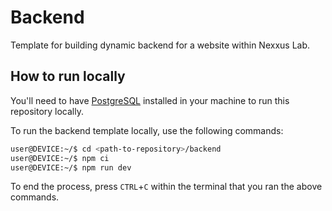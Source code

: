 # Backend

Template for building dynamic backend for a website within Nexxus Lab.

## How to run locally

You'll need to have [PostgreSQL](https://www.geeksforgeeks.org/install-postgresql-on-linux/) installed in your machine to run this repository locally.

To run the backend template locally, use the following commands:

```bash
user@DEVICE:~/$ cd <path-to-repository>/backend
user@DEVICE:~/$ npm ci
user@DEVICE:~/$ npm run dev
```

To end the process, press `CTRL`+`C` within the terminal that you ran the above commands.
